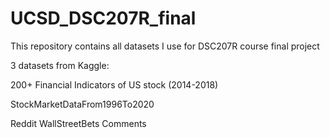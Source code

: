 # UCSD_DSC207R_final
This repository contains all datasets I use for DSC207R course final project

3 datasets from Kaggle:

200+ Financial Indicators of US stock (2014-2018)

StockMarketDataFrom1996To2020

Reddit WallStreetBets Comments
